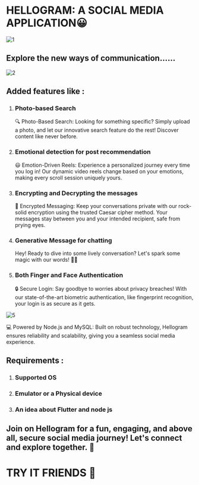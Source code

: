 # HELLOGRAM: A SOCIAL MEDIA APPLICATION😀

![1](https://github.com/adarsh4j/HELLOGRAM-APP/assets/78248655/bbdf9a00-364d-4b69-8f10-5b5aaff9c9e7)

## Explore the new ways of communication......
![2](https://github.com/adarsh4j/HELLOGRAM-APP/assets/78248655/b896ff81-a172-40dc-ad1d-1cb0576cd1fd)

## Added features like :  

1. ### Photo-based Search
   🔍 Photo-Based Search: Looking for something specific? Simply upload a photo, and let our innovative search feature do the rest! Discover content like never before.
3. ### Emotional detection for post recommendation
   😃 Emotion-Driven Reels: Experience a personalized journey every time you log in! Our dynamic video reels change based on your emotions, making every scroll session uniquely yours.
5. ### Encrypting and Decrypting the messages
    🔐 Encrypted Messaging: Keep your conversations private with our rock-solid encryption using the trusted Caesar cipher method. Your messages stay between you and your intended recipient, safe from prying eyes. 
  
7. ### Generative Message for chatting
   Hey! Ready to dive into some lively conversation? Let's spark some magic with our words! 💬✨
9. ### Both Finger and Face Authentication
   🔒 Secure Login: Say goodbye to worries about privacy breaches! With our state-of-the-art biometric authentication, like fingerprint recognition, your login is as secure as it gets.


![5](https://github.com/adarsh4j/HELLOGRAM-APP/assets/78248655/9e95a2fd-549d-4aef-b8ee-b9ff98219146)

💻 Powered by Node.js and MySQL: Built on robust technology, Hellogram ensures reliability and scalability, giving you a seamless social media experience.

## Requirements :

1. ### Supported OS
2. ### Emulator or a Physical device
3. ### An idea about Flutter and node js

## Join on Hellogram for a fun, engaging, and above all, secure social media journey! Let's connect and explore together. 🚀

# TRY IT FRIENDS 🧡





